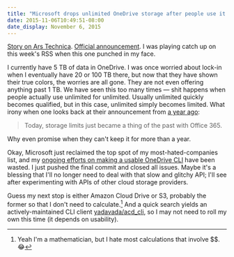 ```yaml
---
title: "Microsoft drops unlimited OneDrive storage after people use it for unlimited storage"
date: 2015-11-06T10:49:51-08:00
date_display: November 6, 2015
---
```


[Story on Ars Technica](http://arstechnica.com/information-technology/2015/11/microsoft-drops-unlimited-onedrive-storage-after-people-use-it-for-unlimited-storage/). [Official announcement](https://blog.onedrive.com/onedrive_changes/). I was playing catch up on this week's RSS when this one punched in my face.

I currently have 5 TB of data in OneDrive. I was once worried about lock-in when I eventually have 20 or 100 TB there, but now that they have shown their true colors, the worries are all gone. They are not even offering anything past 1 TB. We have seen this too many times — shit happens when people actually use unlimited for unlimited. Usually unlimited quickly becomes qualified, but in this case, unlimited simply becomes limited. What irony when one looks back at their announcement from [a year ago](http://localhost:8000/blog/2014-10-27-onedrive-goes-unlimited.html):

> Today, storage limits just became a thing of the past with Office 365.

Why even promise when they can't keep it for more than a year.

Okay, Microsoft just reclaimed the top spot of my most-hated-companies list, and my [ongoing efforts on making a usable OneDrive CLI](https://github.com/zmwangx/pyonedrive) have been wasted. I just pushed the final commit and closed all issues. Maybe it's a blessing that I'll no longer need to deal with that slow and glitchy API; I'll see after experimenting with APIs of other cloud storage providers.

Guess my next stop is either Amazon Cloud Drive or S3, probably the former so that I don't need to calculate.[^calculate] And a quick search yields an actively-maintained CLI client [yadavada/acd_cli](https://github.com/yadayada/acd_cli), so I may not need to roll my own this time (it depends on usability).

[^calculate]: Yeah I'm a mathematician, but I hate most calculations that involve $$. &#128514;
